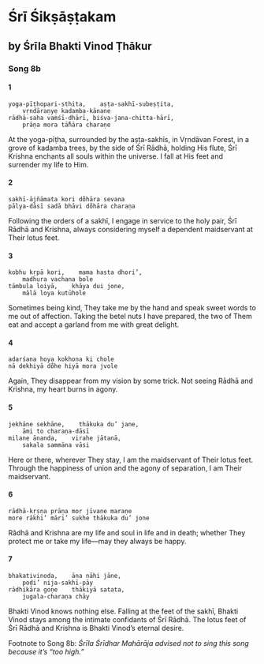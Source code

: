 # Śrī Śikṣāṣṭakam

## by Śrīla Bhakti Vinod Ṭhākur

### Song 8b

#### 1

    yoga-pīṭhopari-sthita,    aṣṭa-sakhī-subeṣṭita,
        vṛndāraṇye kadamba-kānane
    rādhā-saha vaṁśī-dhārī, biśva-jana-chitta-hārī,
        prāṇa mora tā̐hāra charaṇe

At the yoga-pīṭha, surrounded by the aṣṭa-sakhīs, in Vṛndāvan Forest, in a grove of kadamba trees, by the side of Śrī Rādhā, holding His flute, Śrī Krishna enchants all souls within the universe. I fall at His feet and surrender my life to Him.

#### 2

    sakhī-ājñāmata kori do̐hāra sevana
    pālya-dāsī sadā bhāvi do̐hāra charaṇa

Following the orders of a sakhī, I engage in service to the holy pair, Śrī Rādhā and Krishna, always considering myself a dependent maidservant at Their lotus feet.

#### 3

    kobhu kṛpā kori,    mama hasta dhori’,
        madhura vachana bole
    tāmbula loiyā,    khāya dui jone,
        mālā loya kutūhole

Sometimes being kind, They take me by the hand and speak sweet words to me out of affection. Taking the betel nuts I have prepared, the two of Them eat and accept a garland from me with great delight.

#### 4

    adarśana hoya kokhona ki chole
    nā dekhiyā do̐he hiyā mora jvole

Again, They disappear from my vision by some trick. Not seeing Rādhā and Krishna, my heart burns in agony.

#### 5

    jekhāne sekhāne,    thākuka du’ jane,
        āmi to charaṇa-dāsī
    milane ānanda,    virahe jātanā,
        sakala sammāna vāsi

Here or there, wherever They stay, I am the maidservant of Their lotus feet. Through the happiness of union and the agony of separation, I am Their maidservant.

#### 6

    rādhā-kṛṣṇa prāṇa mor jīvane maraṇe
    more rākhi’ māri’ sukhe thākuka du’ jone

Rādhā and Krishna are my life and soul in life and in death; whether They protect me or take my life—may they always be happy.

#### 7

    bhakativinoda,    āna nāhi jāne,
        poḍi’ nija-sakhī-pāy
    rādhikāra goṇe    thākiyā satata,
        jugala-charaṇa chāy

Bhakti Vinod knows nothing else. Falling at the feet of the sakhī, Bhakti Vinod stays among the intimate confidants of Śrī Rādhā. The lotus feet of Śrī Rādhā and Krishna is Bhakti Vinod’s eternal desire.

Footnote to Song 8b: *Śrīla Śrīdhar Mahārāja advised not to sing this song because it’s “too high.”*

